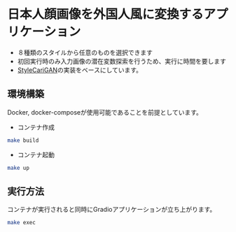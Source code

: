 # 日本人顔画像を外国人風に変換するアプリケーション
- ８種類のスタイルから任意のものを選択できます
- 初回実行時のみ入力画像の潜在変数探索を行うため、実行に時間を要します
- [StyleCariGAN](https://github.com/wonjongg/StyleCariGAN)の実装をベースにしています。

## 環境構築
Docker, docker-composeが使用可能であることを前提としています。

- コンテナ作成
```bash
make build
```
- コンテナ起動
```bash
make up
```

## 実行方法
コンテナが実行されると同時にGradioアプリケーションが立ち上がります。
```bash
make exec
```
